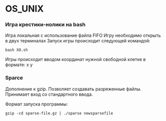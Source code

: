 # OS_UNIX

### Игра крестики-нолики на bash

Игра локальная с использование файла FIFO
Игру необходимо открыть в двух терминалах
Запуск игры происходит следующей командой: 

```bash XO.sh```

Игры происходит вводом координат нужной свободной клетке в формате: x y

### Sparce

Дополнение к gzip. Позволяет создавать разряженные файлы. Принимает вход со стандартного ввода.

Формат запуска программы:

```gzip -cd sparse-file.gz | ./sparse newsparsefile```
